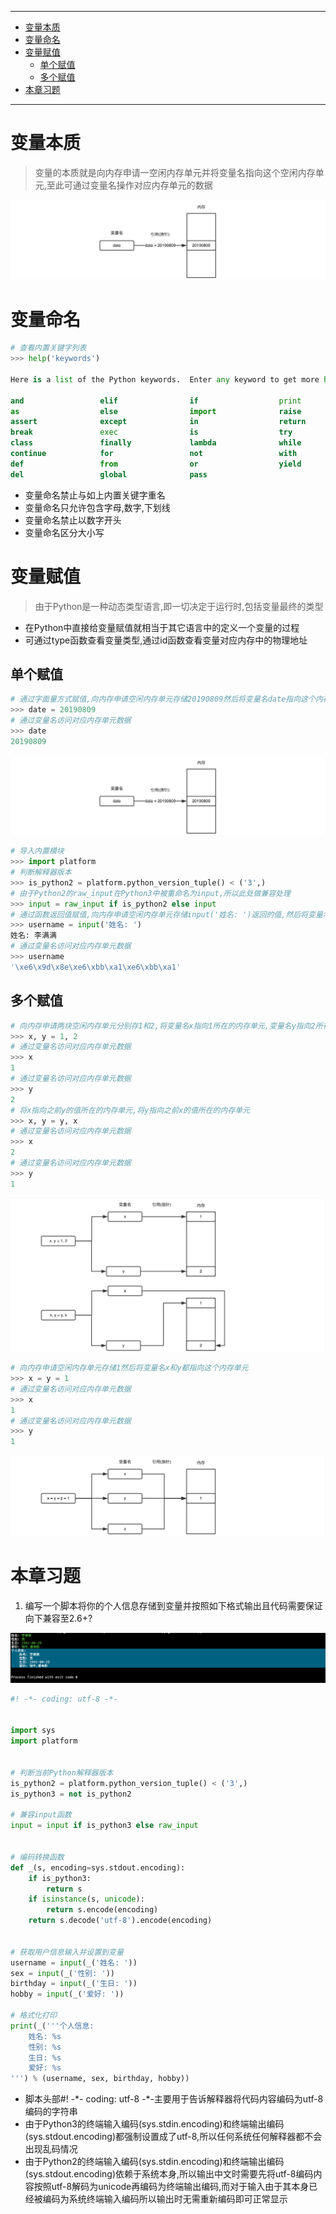 ----

* [变量本质](#变量本质)
* [变量命名](#变量命名)
* [变量赋值](#变量赋值)
  * [单个赋值](#单个赋值)
  * [多个赋值](#多个赋值)
* [本章习题](#本章习题)

----

# 变量本质

> 变量的本质就是向内存申请一空闲内存单元并将变量名指向这个空闲内存单元,至此可通过变量名操作对应内存单元的数据

![image-20190809154011634](初识变量.assets/image-20190809154011634.png)

# 变量命名

```python
# 查看内置关键字列表
>>> help('keywords')

Here is a list of the Python keywords.  Enter any keyword to get more help.

and                 elif                if                  print
as                  else                import              raise
assert              except              in                  return
break               exec                is                  try
class               finally             lambda              while
continue            for                 not                 with
def                 from                or                  yield
del                 global              pass
```

* 变量命名禁止与如上内置关键字重名
* 变量命名只允许包含字母,数字,下划线
* 变量命名禁止以数字开头
* 变量命名区分大小写

# 变量赋值

> 由于Python是一种动态类型语言,即一切决定于运行时,包括变量最终的类型

* 在Python中直接给变量赋值就相当于其它语言中的定义一个变量的过程
* 可通过type函数查看变量类型,通过id函数查看变量对应内存中的物理地址

## 单个赋值

```python
# 通过字面量方式赋值,向内存申请空闲内存单元存储20190809然后将变量名date指向这个内存单元
>>> date = 20190809
# 通过变量名访问对应内存单元数据
>>> date
20190809
```

![image-20190809154011634](初识变量.assets/image-20190809154011634.png)

```python
# 导入内置模块
>>> import platform
# 判断解释器版本
>>> is_python2 = platform.python_version_tuple() < ('3',)
# 由于Python2的raw_input在Python3中被重命名为input,所以此处做兼容处理
>>> input = raw_input if is_python2 else input
# 通过函数返回值赋值,向内存申请空闲内存单元存储input('姓名: ')返回的值,然后将变量名username指向这内存单元
>>> username = input('姓名: ')
姓名: 李满满
# 通过变量名访问对应内存单元数据
>>> username
'\xe6\x9d\x8e\xe6\xbb\xa1\xe6\xbb\xa1'
```

## 多个赋值

```python
# 向内存申请两块空闲内存单元分别存1和2,将变量名x指向1所在的内存单元,变量名y指向2所在的内存单元
>>> x, y = 1, 2
# 通过变量名访问对应内存单元数据
>>> x
1
# 通过变量名访问对应内存单元数据
>>> y
2
# 将x指向之前y的值所在的内存单元,将y指向之前x的值所在的内存单元
>>> x, y = y, x
# 通过变量名访问对应内存单元数据
>>> x
2
# 通过变量名访问对应内存单元数据
>>> y
1
```

![image-20190809161055171](初识变量.assets/image-20190809161055171.png)

```python
# 向内存申请空闲内存单元存储1然后将变量名x和y都指向这个内存单元
>>> x = y = 1
# 通过变量名访问对应内存单元数据
>>> x
1
# 通过变量名访问对应内存单元数据
>>> y
1
```

![image-20190809162339036](初识变量.assets/image-20190809162339036.png)

# 本章习题

1. 编写一个脚本将你的个人信息存储到变量并按照如下格式输出且代码需要保证向下兼容至2.6+?

![image-20190810180651173](初识变量.assets/image-20190810180651173.png)

```python
#! -*- coding: utf-8 -*-


import sys
import platform


# 判断当前Python解释器版本
is_python2 = platform.python_version_tuple() < ('3',)
is_python3 = not is_python2

# 兼容input函数
input = input if is_python3 else raw_input


# 编码转换函数
def _(s, encoding=sys.stdout.encoding):
    if is_python3:
        return s
    if isinstance(s, unicode):
        return s.encode(encoding)
    return s.decode('utf-8').encode(encoding)


# 获取用户信息输入并设置到变量
username = input(_('姓名: '))
sex = input(_('性别: '))
birthday = input(_('生日: '))
hobby = input(_('爱好: '))

# 格式化打印
print(_('''个人信息:
    姓名: %s
    性别: %s
    生日: %s
    爱好: %s
''') % (username, sex, birthday, hobby))
```

* 脚本头部#! -\*- coding: utf-8 -\*-主要用于告诉解释器将代码内容编码为utf-8编码的字符串
* 由于Python3的终端输入编码(sys.stdin.encoding)和终端输出编码(sys.stdout.encoding)都强制设置成了utf-8,所以任何系统任何解释器都不会出现乱码情况
* 由于Python2的终端输入编码(sys.stdin.encoding)和终端输出编码(sys.stdout.encoding)依赖于系统本身,所以输出中文时需要先将utf-8编码内容按照utf-8解码为unicode再编码为终端输出编码,而对于输入由于其本身已经被编码为系统终端输入编码所以输出时无需重新编码即可正常显示

